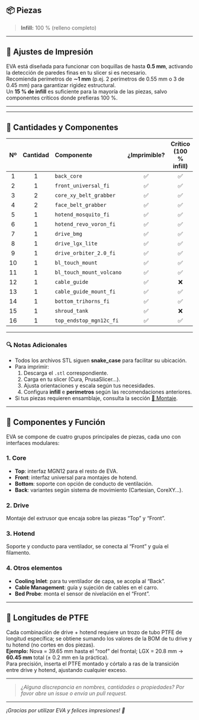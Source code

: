 <!-- ─────────────────────────────────────────────────────────────────────────────
     ┌────────────────────────────────────────────────────────────────────────┐
     │                       🖨️ Lista de Piezas 3D                          │
     └────────────────────────────────────────────────────────────────────────┘
────────────────────────────────────────────────────────────────────────────────
-->

## 📦 Piezas

> **Infill:** 100 % (relleno completo)

---

## 🔧 Ajustes de Impresión

EVA está diseñada para funcionar con boquillas de hasta **0.5 mm**, activando la detección de paredes finas en tu slicer si es necesario.  
Recomienda perímetros de **∼1 mm** (p.ej. 2 perímetros de 0.55 mm o 3 de 0.45 mm) para garantizar rigidez estructural.  
Un **15 % de infill** es suficiente para la mayoría de las piezas, salvo componentes críticos donde prefieras 100 %.

---

---

## 🔢 Cantidades y Componentes

| Nº  | Cantidad | Componente               | ¿Imprimible? | Crítico (100 % infill) |
|:---:|:--------:|:-------------------------|:------------:|:----------------------:|
| 1   | 1        | `back_core`              | ✅           | ✅                     |
| 2   | 1        | `front_universal_fi`     | ✅           | ✅                     |
| 3   | 2        | `core_xy_belt_grabber`   | ✅           | ✅                     |
| 4   | 2        | `face_belt_grabber`      | ✅           | ✅                     |
| 5   | 1        | `hotend_mosquito_fi`     | ✅           | ✅                     |
| 6   | 1        | `hotend_revo_voron_fi`   | ✅           | ✅                     |
| 7   | 1        | `drive_bmg`              | ✅           | ✅                     |
| 8   | 1        | `drive_lgx_lite`         | ✅           | ✅                     |
| 9   | 1        | `drive_orbiter_2.0_fi`   | ✅           | ✅                     |
| 10  | 1        | `bl_touch_mount`         | ✅           | ✅                     |
| 11  | 1        | `bl_touch_mount_volcano` | ✅           | ✅                     |
| 12  | 1        | `cable_guide`            | ✅           | ❌                     |
| 13  | 1        | `cable_guide_mount_fi`   | ✅           | ✅                     |
| 14  | 1        | `bottom_trihorns_fi`     | ✅           | ✅                     |
| 15  | 1        | `shroud_tank`            | ✅           | ❌                     |
| 16  | 1        | `top_endstop_mgn12c_fi`  | ✅           | ✅                     |

---

### 🔍 Notas Adicionales

- Todos los archivos STL siguen **snake_case** para facilitar su ubicación.  
- Para imprimir:  
  1. Descarga el `.stl` correspondiente.  
  2. Carga en tu slicer (Cura, PrusaSlicer…).  
  3. Ajusta orientaciones y escala según tus necesidades.  
  4. Configura **infill** e **perímetros** según las recomendaciones anteriores.  
- Si tus piezas requieren ensamblaje, consulta la sección [🔧 Montaje](https://main.eva-3d.page/heat_insert).

---

## 🧩 Componentes y Función

EVA se compone de cuatro grupos principales de piezas, cada uno con interfaces modulares:

### 1. Core 
- **Top**: interfaz MGN12 para el resto de EVA.  
- **Front**: interfaz universal para montajes de hotend.  
- **Bottom**: soporte con opción de conducto de ventilación.  
- **Back**: variantes según sistema de movimiento (Cartesian, CoreXY…).

### 2. Drive
Montaje del extrusor que encaja sobre las piezas “Top” y “Front”.

### 3. Hotend
Soporte y conducto para ventilador, se conecta al “Front” y guía el filamento.

### 4. Otros elementos  
- **Cooling Inlet**: para tu ventilador de capa, se acopla al “Back”.  
- **Cable Management**: guía y sujeción de cables en el carro.  
- **Bed Probe**: monta el sensor de nivelación en el “Front”.

---

## 📏 Longitudes de PTFE

Cada combinación de drive + hotend requiere un trozo de tubo PTFE de longitud específica; se obtiene sumando los valores de la BOM de tu drive y tu hotend (no cortes en dos piezas).  
**Ejemplo:** Nova = 39.65 mm hasta el “roof” del frontal; LGX = 20.8 mm → **60.45 mm** total (± 0.2 mm en la práctica).  
Para precisión, inserta el PTFE montado y córtalo a ras de la transición entre drive y hotend, ajustando cualquier exceso.

---

> _¿Alguna discrepancia en nombres, cantidades o propiedades? Por favor abre un _issue_ o envía un _pull request_._

---

*¡Gracias por utilizar EVA y felices impresiones! 🚀*  
